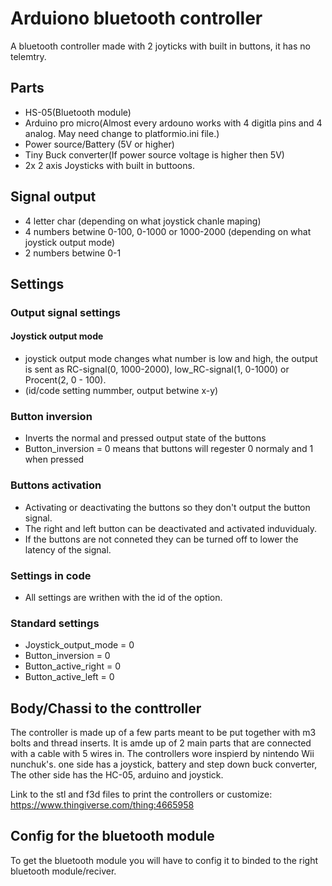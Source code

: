 # Arduiono bluetooth controller

A bluetooth controller made with 2 joyticks with built in buttons, it has no telemtry.

## Parts
- HS-05(Bluetooth module)
- Arduino pro micro(Almost every ardouno works with 4 digitla pins and 4 analog. May need change to platformio.ini file.)
- Power source/Battery (5V or higher)
- Tiny Buck converter(If power source voltage is higher then 5V)
- 2x 2 axis Joysticks with built in buttoons.

## Signal output
- 4 letter char (depending on what joystick chanle maping)
- 4 numbers betwine 0-100, 0-1000 or 1000-2000 (depending on what joystick output mode)
- 2 numbers betwine 0-1

## Settings
### Output signal settings
#### Joystick output mode
- joystick output mode changes what number is low and high, the output is sent as RC-signal(0, 1000-2000), low_RC-signal(1, 0-1000) or Procent(2, 0 - 100).
- (id/code setting nummber, output betwine x-y)

### Button inversion
- Inverts the normal and pressed output state of the buttons
- Button_inversion = 0 means that buttons will regester 0 normaly and 1 when pressed

### Buttons activation
- Activating or deactivating the buttons so they don't output the button signal.
- The right and left button can be deactivated and activated induvidualy.
- If the buttons are not conneted they can be turned off to lower the latency of the signal.
  
### Settings in code
- All settings are writhen with the id of the option.


### Standard settings
- Joystick_output_mode = 0
- Button_inversion = 0
- Button_active_right = 0
- Button_active_left = 0

## Body/Chassi to the conttroller
The controller is made up of a few parts meant to be put together with m3 bolts and thread inserts. It is amde up of 2 main parts that are connected with a cable with 5 wires in.
The controllers wore inspierd by nintendo Wii nunchuk's. one side has a joystick, battery and step down buck converter, The other side has the HC-05, arduino and joystick.

Link to the stl and f3d files to print the controllers or customize: https://www.thingiverse.com/thing:4665958

## Config for the bluetooth module
To get the bluetooth module you will have to config it to binded to the right bluetooth module/reciver.
